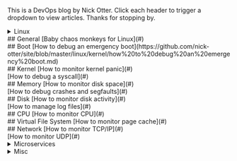 This is a DevOps blog by Nick Otter. Click each header to trigger a dropdown to view articles. Thanks for stopping by.

<details><summary markdown='span'>Linux
  
  <div class="tip" markdown="1">## General
  [Baby chaos monkeys for Linux](#)<br>
  
  <div class="tip" markdown="1">## Boot
  [How to debug an emergency boot](https://github.com/nick-otter/site/blob/master/linux/kernel/how%20to%20debug%20an%20emergency%20boot.md)<br>
  
  <div class="tip" markdown="1">## Kernel
  [How to monitor kernel panic](#)<br>
  [How to debug a syscall](#)<br>
  
  <div class="tip" markdown="1">## Memory 
  [How to monitor disk space](#)<br>
  [How to debug crashes and segfaults](#)<br>
  
  <div class="tip" markdown="1">## Disk
  [How to monitor disk activity](#)<br>
  [How to manage log files](#)<br>
  
  <div class="tip" markdown="1">## CPU
  [How to monitor CPU](#)<br>
  
  <div class="tip" markdown="1">## Virtual File System
  [How to monitor page cache](#)<br>
  
  <div class="tip" markdown="1">## Network
  [How to monitor TCP/IP](#)<br>
  [How to monitor UDP](#)<br>
  
</summary>
</details>

<details><summary markdown='span'>Microservices</summary>
  
  <div class="tip" markdown="1">## Kubernetes
  [How to monitor kubernetes with prometheus](#)<br></div>

</details>
 
<details>
  <summary markdown='span'>Misc</summary>
  
  <div class="tip" markdown="1">## Computers
  [How to set up a Lenovo T470s to dual boot](#)<br></div>

</details>
